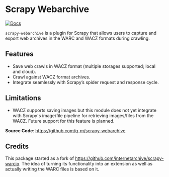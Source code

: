 # Scrapy Webarchive

[![Docs](https://github.com/q-m/scrapy-webarchive/actions/workflows/docs.yml/badge.svg)](https://github.com/q-m/scrapy-webarchive/actions/workflows/docs.yml)

`scrapy-webarchive` is a plugin for Scrapy that allows users to capture and export web archives in the WARC and WACZ formats during crawling.

## Features
- Save web crawls in WACZ format (multiple storages supported; local and cloud).
- Crawl against WACZ format archives.
- Integrate seamlessly with Scrapy’s spider request and response cycle.

## Limitations
- WACZ supports saving images but this module does not yet integrate with Scrapy's image/file pipeline for retrieving images/files from the WACZ. Future support for this feature is planned.

**Source Code**: <a href="https://github.com/q-m/scrapy-webarchive" target="_blank">https://github.com/q-m/scrapy-webarchive</a>

## Credits

This package started as a fork of https://github.com/internetarchive/scrapy-warcio. The idea of turning its functionality into an extension as well as actually writing the WARC files is based on it.
